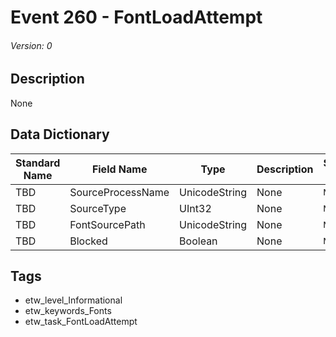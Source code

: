 # Event 260 - FontLoadAttempt
###### Version: 0

## Description
None

## Data Dictionary
|Standard Name|Field Name|Type|Description|Sample Value|
|---|---|---|---|---|
|TBD|SourceProcessName|UnicodeString|None|`None`|
|TBD|SourceType|UInt32|None|`None`|
|TBD|FontSourcePath|UnicodeString|None|`None`|
|TBD|Blocked|Boolean|None|`None`|

## Tags
* etw_level_Informational
* etw_keywords_Fonts
* etw_task_FontLoadAttempt
